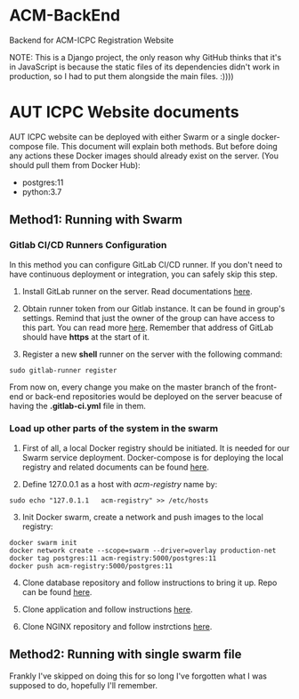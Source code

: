 # ACM-BackEnd
Backend for ACM-ICPC Registration Website

NOTE: This is a Django project, the only reason why GitHub thinks that it's in JavaScript is because the static files of its dependencies didn't work in production, so I had to put them alongside the main files. :))))

# AUT ICPC Website documents

AUT ICPC website can be deployed with either Swarm or a single docker-compose file. This document will explain both methods. But before doing any actions these Docker images should already exist on the server. (You should pull them from Docker Hub):

* postgres:11
* python:3.7

## Method1: Running with Swarm

### Gitlab CI/CD Runners Configuration

In this method you can configure GitLab CI/CD runner. If you don't need to have continuous deployment or integration, you can safely skip this step.

1. Install GitLab runner on the server. Read documentations [here](https://docs.gitlab.com/runner/install/linux-repository.html).

2. Obtain runner token from our Gitlab instance. It can be found in group's settings. Remind that just the owner of the group can have access to this part. You can read more [here](https://docs.gitlab.com/runner/register/). Remember that address of GitLab should have **https** at the start of it.

3. Register a new **shell** runner on the server with the following command:

~~~
sudo gitlab-runner register
~~~

From now on, every change you make on the master branch of the front-end or back-end repositories would be deployed on the server beacuse of having the **.gitlab-ci.yml** file in them.

### Load up other parts of the system in the swarm

1. First of all, a local Docker registry should be initiated. It is needed for our Swarm service deployment. Docker-compose is for deploying the local registry and related documents can be found [here](https://git.ceit.aut.ac.ir/ssc/icpc/local-registry-compose).

2. Define 127.0.0.1 as a host with *acm-registry* name by:

~~~
sudo echo "127.0.1.1   acm-registry" >> /etc/hosts
~~~

3. Init Docker swarm, create a network and push images to the local registry:

~~~
docker swarm init
docker network create --scope=swarm --driver=overlay production-net
docker tag postgres:11 acm-registry:5000/postgres:11
docker push acm-registry:5000/postgres:11
~~~


4. Clone database repository and follow instructions to bring it up. Repo can be found [here](https://git.ceit.aut.ac.ir/ssc/icpc/database).

5. Clone application and follow instructions [here](https://git.ceit.aut.ac.ir/ssc/icpc/acm-backend).

6. Clone NGINX repository and follow instrctions [here](https://git.ceit.aut.ac.ir/ssc/icpc/nginx).

## Method2: Running with single swarm file
Frankly I've skipped on doing this for so long I've forgotten what I was supposed to do, hopefully I'll remember.
